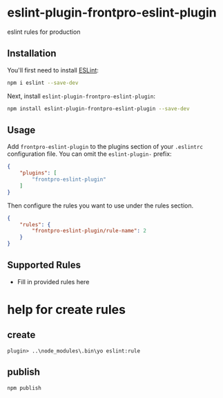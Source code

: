 # eslint-plugin-frontpro-eslint-plugin

eslint rules for production

## Installation

You'll first need to install [ESLint](https://eslint.org/):

```sh
npm i eslint --save-dev
```

Next, install `eslint-plugin-frontpro-eslint-plugin`:

```sh
npm install eslint-plugin-frontpro-eslint-plugin --save-dev
```

## Usage

Add `frontpro-eslint-plugin` to the plugins section of your `.eslintrc` configuration file. You can omit the `eslint-plugin-` prefix:

```json
{
    "plugins": [
        "frontpro-eslint-plugin"
    ]
}
```


Then configure the rules you want to use under the rules section.

```json
{
    "rules": {
        "frontpro-eslint-plugin/rule-name": 2
    }
}
```

## Supported Rules

* Fill in provided rules here


# help for create rules

## create

```
plugin> ..\node_modules\.bin\yo eslint:rule

```

## publish

```
npm publish
```

# 